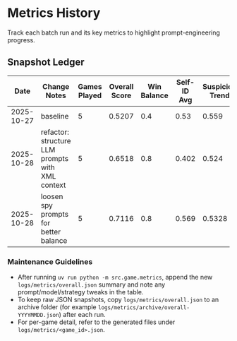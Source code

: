 # Metrics History

Track each batch run and its key metrics to highlight prompt-engineering progress.

## Snapshot Ledger

| Date       | Change Notes                                     | Games Played | Overall Score | Win Balance | Self-ID Avg | Suspicion Trend | Speech Diversity |
|------------|--------------------------------------------------|--------------|---------------|-------------|-------------|-----------------|------------------
| 2025-10-27 | baseline                                         | 5            | 0.5207        | 0.4         | 0.53        | 0.559           | 0.9932           |
| 2025-10-28 | refactor: structure LLM prompts with XML context | 5            | 0.6518        | 0.8         | 0.402       | 0.524           | 0.9874           |
| 2025-10-28 | loosen spy prompts for better balance            | 5            | 0.7116        | 0.8         | 0.569       | 0.5328          | 0.9912           |

### Maintenance Guidelines

- After running `uv run python -m src.game.metrics`, append the new `logs/metrics/overall.json` summary and note any prompt/model/strategy tweaks in the table.
- To keep raw JSON snapshots, copy `logs/metrics/overall.json` to an archive folder (for example `logs/metrics/archive/overall-YYYYMMDD.json`) after each run.
- For per-game detail, refer to the generated files under `logs/metrics/<game_id>.json`.
